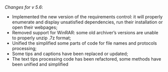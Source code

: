 _Changes for v 5.6_:
- Implemented the new version of the requirements control: it will properly enumerate and display unsatisfied dependencies, run their installation or open their webpages;
- Removed support for WinRAR: some old archiver’s versions are unable to properly unzip .7z format;
- Unified the simplified some parts of code for file names and protocols processing;
- Some tips and captions have been replaced or updated;
- The text tips processing code has been refactored, some methods have been unified and simplified
